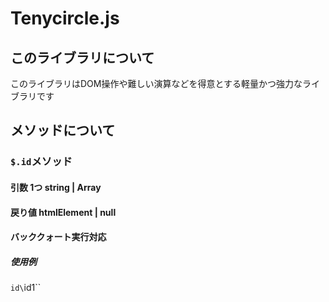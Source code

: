 # Tenycircle.js
## このライブラリについて
このライブラリはDOM操作や難しい演算などを得意とする軽量かつ強力なライブラリです
## メソッドについて
### `$.id`メソッド
#### 引数 1つ string | Array
#### 戻り値 htmlElement | null
#### バッククォート実行対応
##### 使用例
`id\`id1\``
